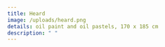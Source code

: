 ```yaml
---
title: Heard
image: /uploads/heard.png
details: oil paint and oil pastels, 170 x 185 cm
description: " "
---
```

